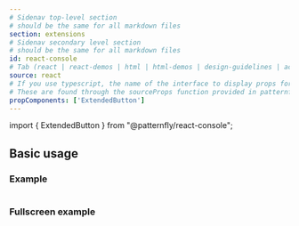 ```yaml
---
# Sidenav top-level section
# should be the same for all markdown files
section: extensions
# Sidenav secondary level section
# should be the same for all markdown files
id: react-console
# Tab (react | react-demos | html | html-demos | design-guidelines | accessibility)
source: react
# If you use typescript, the name of the interface to display props for
# These are found through the sourceProps function provided in patternfly-docs.source.js
propComponents: ['ExtendedButton']
---
```


import { ExtendedButton } from "@patternfly/react-console";

## Basic usage

### Example

```js file="./Basic.tsx"

```

### Fullscreen example

```js file="./Basic.tsx" isFullscreen

```
